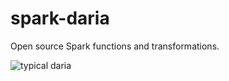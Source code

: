 # spark-daria

Open source Spark functions and transformations.

![typical daria](https://github.com/MrPowers/spark-daria/blob/master/daria.png)

